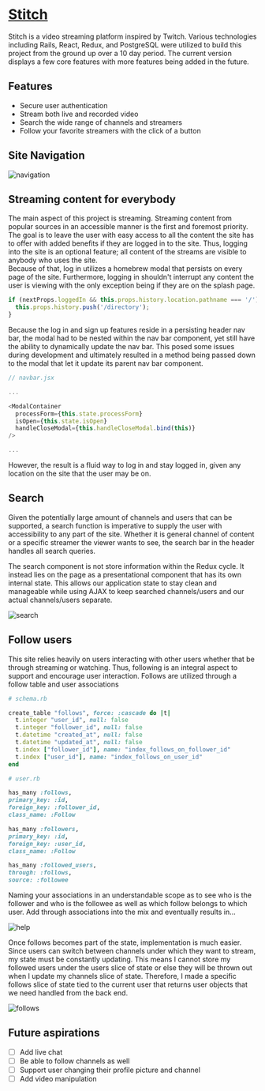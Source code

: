 # [Stitch](stitch-tv.herokuapp.com)

Stitch is a video streaming platform inspired by Twitch.  Various technologies
including Rails, React, Redux, and PostgreSQL were utilized to build this project
from the ground up over a 10 day period.  The current version displays a few
core features with more features being added in the future.

## Features

* Secure user authentication
* Stream both live and recorded video
* Search the wide range of channels and streamers
* Follow your favorite streamers with the click of a button

## Site Navigation
![navigation](https://imgur.com/exg9w0I.gif 'Happy little gifs')

## Streaming content for everybody

The main aspect of this project is streaming.  Streaming content from popular sources
in an accessible manner is the first and foremost priority.  The goal is to leave
the user with easy access to all the content the site has to offer with added benefits
if they are logged in to the site.  Thus, logging into the site is an optional
feature; all content of the streams are visible to anybody who uses the site.  
Because of that, log in utilizes a homebrew modal that persists on every page of
the site.  Furthermore, logging in shouldn't interrupt any content the user is
viewing with the only exception being if they are on the splash page.

```javascript
if (nextProps.loggedIn && this.props.history.location.pathname === '/') {
  this.props.history.push('/directory');
}
```

Because the log in and sign up features reside in a persisting header nav bar,
the modal had to be nested within the nav bar component, yet still have the ability
to dynamically update the nav bar.  This posed some issues during development and
ultimately resulted in a method being passed down to the modal that let it update
its parent nav bar component.

```javascript
// navbar.jsx

...

<ModalContainer
  processForm={this.state.processForm}
  isOpen={this.state.isOpen}
  handleCloseModal={this.handleCloseModal.bind(this)}
/>

...

```

However, the result is a fluid way to log in and stay logged in, given any location
on the site that the user may be on.

## Search

Given the potentially large amount of channels and users that can be supported,
a search function is imperative to supply the user with accessibility to any part
of the site.  Whether it is general channel of content or a specific streamer the
viewer wants to see, the search bar in the header handles all search queries.

The search component is not store information within the Redux cycle.  It instead
lies on the page as a presentational component that has its own internal state.
This allows our application state to stay clean and manageable while using AJAX
to keep searched channels/users and our actual channels/users separate.

![search](https://imgur.com/0lCIfnz.gif 'scrollable dropdown!')

## Follow users

This site relies heavily on users interacting with other users whether that be
through streaming or watching.  Thus, following is an integral aspect to support
and encourage user interaction.  Follows are utilized through a follow table and user
associations

```ruby
# schema.rb

create_table "follows", force: :cascade do |t|
  t.integer "user_id", null: false
  t.integer "follower_id", null: false
  t.datetime "created_at", null: false
  t.datetime "updated_at", null: false
  t.index ["follower_id"], name: "index_follows_on_follower_id"
  t.index ["user_id"], name: "index_follows_on_user_id"
end

```

```ruby
# user.rb

has_many :follows,
primary_key: :id,
foreign_key: :follower_id,
class_name: :Follow

has_many :followers,
primary_key: :id,
foreign_key: :user_id,
class_name: :Follow

has_many :followed_users,
through: :follows,
source: :followee

```

Naming your associations in an understandable scope as to see who is the follower
and who is the followee as well as which follow belongs to which user.  Add through
associations into the mix and eventually results in...

![help](https://imgur.com/O67J4o0.gif 'help')

Once follows becomes part of the state, implementation is much easier.  Since users
can switch between channels under which they want to stream, my state must be constantly
updating.  This means I cannot store my followed users under the users slice of
state or else they will be thrown out when I update my channels slice of state.
Therefore, I made a specific follows slice of state tied to the current user that
returns user objects that we need handled from the back end.  

![follows](https://imgur.com/Gg8le2L.gif 'dynamic follows')

## Future aspirations

- [ ] Add live chat
- [ ] Be able to follow channels as well
- [ ] Support user changing their profile picture and channel
- [ ] Add video manipulation
